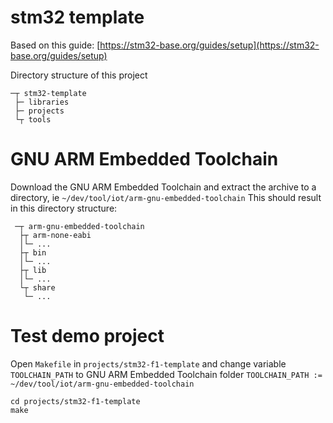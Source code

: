 # stm32 template
Based on this guide: [https://stm32-base.org/guides/setup](https://stm32-base.org/guides/setup)

Directory structure of this project
```
─┬ stm32-template
 ├─ libraries
 ├─ projects
 └┬ tools
```

# GNU ARM Embedded Toolchain
Download the GNU ARM Embedded Toolchain and extract the archive to a directory, ie `~/dev/tool/iot/arm-gnu-embedded-toolchain`
This should result in this directory structure:
```
 ─┬ arm-gnu-embedded-toolchain
  ├┬ arm-none-eabi
  │└─ ...
  ├┬ bin
  │└─ ...
  ├┬ lib
  │└─ ...
  └┬ share
   └─ ...
```

# Test demo project
Open `Makefile` in `projects/stm32-f1-template` and change variable `TOOLCHAIN_PATH` to GNU ARM Embedded Toolchain folder
`TOOLCHAIN_PATH := ~/dev/tool/iot/arm-gnu-embedded-toolchain`

```
cd projects/stm32-f1-template
make
```
